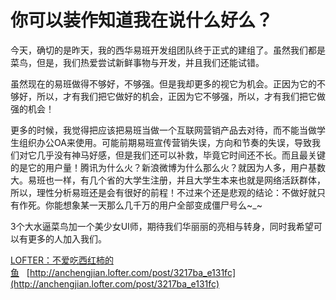 # 你可以装作知道我在说什么好么？

今天，确切的是昨天，我的西华易班开发组团队终于正式的建组了。虽然我们都是菜鸟，但是，我们热爱尝试新鲜事物与开发，并且我们还能试错。

虽然现在的易班做得不够好，不够强。但是我却更多的视它为机会。正因为它的不够好，所以，才有我们把它做好的机会，正因为它不够强，所以，才有我们把它做强的机会！&nbsp;

更多的时候，我觉得把应该把易班当做一个互联网营销产品去对待，而不能当做学生组织办公OA来使用。可能前期易班宣传营销失误，方向和节奏的失误，导致我们对它几乎没有神马好感，但是我们还可以补救，毕竟它时间还不长。而且最关键的是它的用户量！腾讯为什么火？新浪微博为什么那么火？就因为人多，用户基数大。易班也一样，有几个省的大学生注册，并且大学生本来也就是网络活跃群体，所以，理性分析易班还是会有很好的前程！不过来个还是悲观的结论：不做好就只有作死。你能想象某一天那么几千万的用户全部变成僵尸号么~_~&nbsp;

3个大水逼菜鸟加一个美少女UI师，期待我们华丽丽的亮相与转身，同时我希望可以有更多的人加入我们。

[LOFTER：不爱吃西红柿的鱼](http://anchengjian.lofter.com)&nbsp;&nbsp;&nbsp;[http://anchengjian.lofter.com/post/3217ba_e131fc](http://anchengjian.lofter.com/post/3217ba_e131fc)
